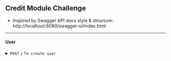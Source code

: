 ## Credit Module Challenge

- Inspired by Swagger API docs style & structure: http://localhost:8080/swagger-ui/index.html

------------------------------------------------------------------------------------------

#### User

<details>
 <summary><code>POST</code> <code><b>/</b></code> <code>To create user</code></summary>

##### Parameters

> | name       |  type     | data type | description                                                           |
> |------------|-----------|-----------|-----------------------------------------------------------------------|
> | username   |  required | string    | N/A  |
> | ---------- |-----------|-----------|-----------------------------------------------------------------------|
> | password   |  required | string    | N/A  |
> | ---------- |-----------|-----------|-----------------------------------------------------------------------|
> | email      |  required | string    | N/A  |


##### Responses

> | http code     | content-type                      | response                                                            |
> |---------------|-----------------------------------|---------------------------------------------------------------------|
> | `201`         | `text/plain;charset=UTF-8`        | `Configuration created successfully`                                |
> | `400`         | `application/json`                | `{"code":"400","message":"Bad Request"}`                            |
> | `405`         | `text/html;charset=utf-8`         | None                                                                |

##### Example cURL

> ```javascript
>  curl -X POST -H "Content-Type: application/json" --data @post.json http://localhost:8889/
> ```

</details>


